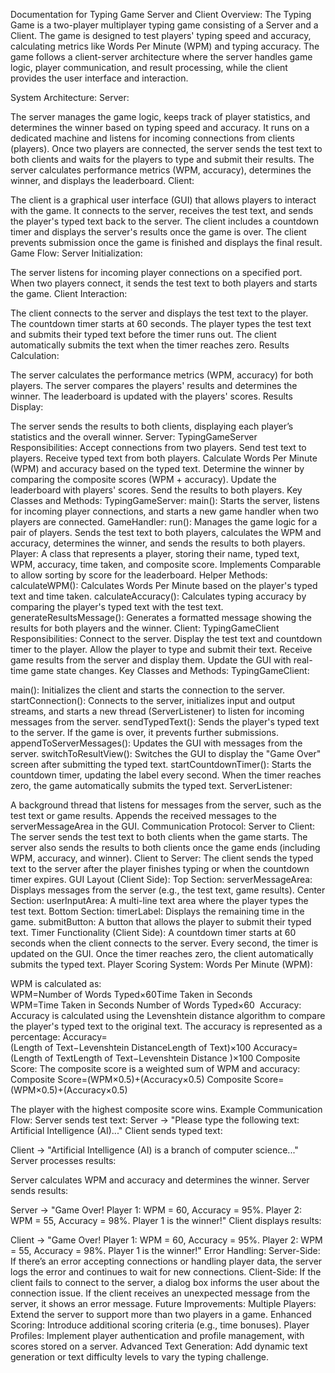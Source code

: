 Documentation for Typing Game Server and Client
Overview:
The Typing Game is a two-player multiplayer typing game consisting of a Server and a Client. The game is designed to test players' typing speed and accuracy, calculating metrics like Words Per Minute (WPM) and typing accuracy. The game follows a client-server architecture where the server handles game logic, player communication, and result processing, while the client provides the user interface and interaction.

System Architecture:
Server:

The server manages the game logic, keeps track of player statistics, and determines the winner based on typing speed and accuracy.
It runs on a dedicated machine and listens for incoming connections from clients (players).
Once two players are connected, the server sends the test text to both clients and waits for the players to type and submit their results.
The server calculates performance metrics (WPM, accuracy), determines the winner, and displays the leaderboard.
Client:

The client is a graphical user interface (GUI) that allows players to interact with the game.
It connects to the server, receives the test text, and sends the player's typed text back to the server.
The client includes a countdown timer and displays the server's results once the game is over.
The client prevents submission once the game is finished and displays the final result.
Game Flow:
Server Initialization:

The server listens for incoming player connections on a specified port.
When two players connect, it sends the test text to both players and starts the game.
Client Interaction:

The client connects to the server and displays the test text to the player.
The countdown timer starts at 60 seconds.
The player types the test text and submits their typed text before the timer runs out.
The client automatically submits the text when the timer reaches zero.
Results Calculation:

The server calculates the performance metrics (WPM, accuracy) for both players.
The server compares the players' results and determines the winner.
The leaderboard is updated with the players' scores.
Results Display:

The server sends the results to both clients, displaying each player’s statistics and the overall winner.
Server: TypingGameServer
Responsibilities:
Accept connections from two players.
Send test text to players.
Receive typed text from both players.
Calculate Words Per Minute (WPM) and accuracy based on the typed text.
Determine the winner by comparing the composite scores (WPM + accuracy).
Update the leaderboard with players' scores.
Send the results to both players.
Key Classes and Methods:
TypingGameServer:
main(): Starts the server, listens for incoming player connections, and starts a new game handler when two players are connected.
GameHandler:
run(): Manages the game logic for a pair of players. Sends the test text to both players, calculates the WPM and accuracy, determines the winner, and sends the results to both players.
Player:
A class that represents a player, storing their name, typed text, WPM, accuracy, time taken, and composite score. Implements Comparable<Player> to allow sorting by score for the leaderboard.
Helper Methods:
calculateWPM(): Calculates Words Per Minute based on the player's typed text and time taken.
calculateAccuracy(): Calculates typing accuracy by comparing the player's typed text with the test text.
generateResultsMessage(): Generates a formatted message showing the results for both players and the winner.
Client: TypingGameClient
Responsibilities:
Connect to the server.
Display the test text and countdown timer to the player.
Allow the player to type and submit their text.
Receive game results from the server and display them.
Update the GUI with real-time game state changes.
Key Classes and Methods:
TypingGameClient:

main(): Initializes the client and starts the connection to the server.
startConnection(): Connects to the server, initializes input and output streams, and starts a new thread (ServerListener) to listen for incoming messages from the server.
sendTypedText(): Sends the player's typed text to the server. If the game is over, it prevents further submissions.
appendToServerMessages(): Updates the GUI with messages from the server.
switchToResultView(): Switches the GUI to display the "Game Over" screen after submitting the typed text.
startCountdownTimer(): Starts the countdown timer, updating the label every second. When the timer reaches zero, the game automatically submits the typed text.
ServerListener:

A background thread that listens for messages from the server, such as the test text or game results.
Appends the received messages to the serverMessageArea in the GUI.
Communication Protocol:
Server to Client:
The server sends the test text to both clients when the game starts.
The server also sends the results to both clients once the game ends (including WPM, accuracy, and winner).
Client to Server:
The client sends the typed text to the server after the player finishes typing or when the countdown timer expires.
GUI Layout (Client Side):
Top Section:
serverMessageArea: Displays messages from the server (e.g., the test text, game results).
Center Section:
userInputArea: A multi-line text area where the player types the test text.
Bottom Section:
timerLabel: Displays the remaining time in the game.
submitButton: A button that allows the player to submit their typed text.
Timer Functionality (Client Side):
A countdown timer starts at 60 seconds when the client connects to the server.
Every second, the timer is updated on the GUI.
Once the timer reaches zero, the client automatically submits the typed text.
Player Scoring System:
Words Per Minute (WPM):

WPM is calculated as:
WPM=Number of Words Typed×60Time Taken in Seconds
WPM=Time Taken in Seconds Number of Words Typed×60
​ 
Accuracy:
Accuracy is calculated using the Levenshtein distance algorithm to compare the player's typed text to the original text.
The accuracy is represented as a percentage:
Accuracy=(Length of Text−Levenshtein DistanceLength of Text)×100
Accuracy=(Length of TextLength of Text−Levenshtein Distance )×100
Composite Score:
The composite score is a weighted sum of WPM and accuracy:
Composite Score=(WPM×0.5)+(Accuracy×0.5)
Composite Score=(WPM×0.5)+(Accuracy×0.5)

The player with the highest composite score wins.
Example Communication Flow:
Server sends test text:
Server → "Please type the following text: Artificial Intelligence (AI)..."
Client sends typed text:

Client → "Artificial Intelligence (AI) is a branch of computer science..."
Server processes results:

Server calculates WPM and accuracy and determines the winner.
Server sends results:

Server → "Game Over! Player 1: WPM = 60, Accuracy = 95%. Player 2: WPM = 55, Accuracy = 98%. Player 1 is the winner!"
Client displays results:

Client → "Game Over! Player 1: WPM = 60, Accuracy = 95%. Player 2: WPM = 55, Accuracy = 98%. Player 1 is the winner!"
Error Handling:
Server-Side:
If there’s an error accepting connections or handling player data, the server logs the error and continues to wait for new connections.
Client-Side:
If the client fails to connect to the server, a dialog box informs the user about the connection issue.
If the client receives an unexpected message from the server, it shows an error message.
Future Improvements:
Multiple Players: Extend the server to support more than two players in a game.
Enhanced Scoring: Introduce additional scoring criteria (e.g., time bonuses).
Player Profiles: Implement player authentication and profile management, with scores stored on a server.
Advanced Text Generation: Add dynamic text generation or text difficulty levels to vary the typing challenge.
